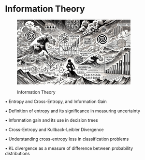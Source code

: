 # Information Theory

<div align="left"><figure><img src="../../.gitbook/assets/ml-information-theory-min.png" alt="" width="375"><figcaption><p>Information Theory</p></figcaption></figure></div>

• Entropy and Cross-Entropy, and Information Gain

• Definition of entropy and its significance in measuring uncertainty

• Information gain and its use in decision trees

• Cross-Entropy and Kullback-Leibler Divergence

• Understanding cross-entropy loss in classification problems

• KL divergence as a measure of difference between probability distributions
